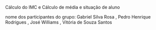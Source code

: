  Cálculo do IMC e Cálculo de média e situação de aluno

 nome dos participantes do grupo: Gabriel Silva Rosa , Pedro Henrique Rodrigues , José Williams , Vitória de Souza Santos
